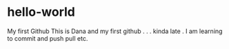 # hello-world
My first Github 
This is Dana and my first github . . . kinda late . I am learning to commit and push pull etc.
